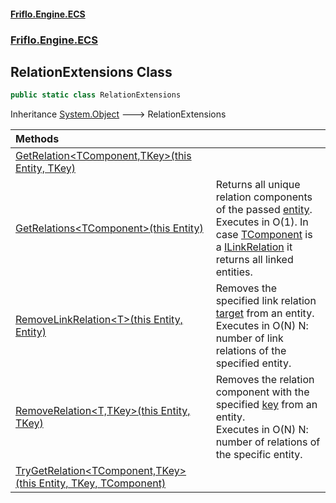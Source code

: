 #### [Friflo.Engine.ECS](index.md 'index')
### [Friflo.Engine.ECS](Friflo.Engine.ECS.md 'Friflo.Engine.ECS')

## RelationExtensions Class

```csharp
public static class RelationExtensions
```

Inheritance [System.Object](https://docs.microsoft.com/en-us/dotnet/api/System.Object 'System.Object') &#129106; RelationExtensions

| Methods | |
| :--- | :--- |
| [GetRelation&lt;TComponent,TKey&gt;(this Entity, TKey)](RelationExtensions.GetRelation_TComponent,TKey_(thisEntity,TKey).md 'Friflo.Engine.ECS.RelationExtensions.GetRelation<TComponent,TKey>(this Friflo.Engine.ECS.Entity, TKey)') | |
| [GetRelations&lt;TComponent&gt;(this Entity)](RelationExtensions.GetRelations_TComponent_(thisEntity).md 'Friflo.Engine.ECS.RelationExtensions.GetRelations<TComponent>(this Friflo.Engine.ECS.Entity)') | Returns all unique relation components of the passed [entity](RelationExtensions.GetRelations_TComponent_(thisEntity).md#Friflo.Engine.ECS.RelationExtensions.GetRelations_TComponent_(thisFriflo.Engine.ECS.Entity).entity 'Friflo.Engine.ECS.RelationExtensions.GetRelations<TComponent>(this Friflo.Engine.ECS.Entity).entity').<br/> Executes in O(1). In case [TComponent](RelationExtensions.GetRelations_TComponent_(thisEntity).md#Friflo.Engine.ECS.RelationExtensions.GetRelations_TComponent_(thisFriflo.Engine.ECS.Entity).TComponent 'Friflo.Engine.ECS.RelationExtensions.GetRelations<TComponent>(this Friflo.Engine.ECS.Entity).TComponent') is a [ILinkRelation](ILinkRelation.md 'Friflo.Engine.ECS.ILinkRelation') it returns all linked entities. |
| [RemoveLinkRelation&lt;T&gt;(this Entity, Entity)](RelationExtensions.RemoveLinkRelation_T_(thisEntity,Entity).md 'Friflo.Engine.ECS.RelationExtensions.RemoveLinkRelation<T>(this Friflo.Engine.ECS.Entity, Friflo.Engine.ECS.Entity)') | Removes the specified link relation [target](RelationExtensions.RemoveLinkRelation_T_(thisEntity,Entity).md#Friflo.Engine.ECS.RelationExtensions.RemoveLinkRelation_T_(thisFriflo.Engine.ECS.Entity,Friflo.Engine.ECS.Entity).target 'Friflo.Engine.ECS.RelationExtensions.RemoveLinkRelation<T>(this Friflo.Engine.ECS.Entity, Friflo.Engine.ECS.Entity).target') from an entity.<br/> Executes in O(N) N: number of link relations of the specified entity. |
| [RemoveRelation&lt;T,TKey&gt;(this Entity, TKey)](RelationExtensions.RemoveRelation_T,TKey_(thisEntity,TKey).md 'Friflo.Engine.ECS.RelationExtensions.RemoveRelation<T,TKey>(this Friflo.Engine.ECS.Entity, TKey)') | Removes the relation component with the specified [key](RelationExtensions.RemoveRelation_T,TKey_(thisEntity,TKey).md#Friflo.Engine.ECS.RelationExtensions.RemoveRelation_T,TKey_(thisFriflo.Engine.ECS.Entity,TKey).key 'Friflo.Engine.ECS.RelationExtensions.RemoveRelation<T,TKey>(this Friflo.Engine.ECS.Entity, TKey).key') from an entity.<br/> Executes in O(N) N: number of relations of the specific entity. |
| [TryGetRelation&lt;TComponent,TKey&gt;(this Entity, TKey, TComponent)](RelationExtensions.TryGetRelation_TComponent,TKey_(thisEntity,TKey,TComponent).md 'Friflo.Engine.ECS.RelationExtensions.TryGetRelation<TComponent,TKey>(this Friflo.Engine.ECS.Entity, TKey, TComponent)') | |
